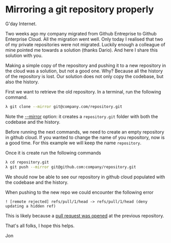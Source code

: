 # Mirroring a git repository properly

G'day Internet.

Two weeks ago my company migrated from Github Entreprise to Github Enterprise Cloud. All the migration went well. Only today I realised that two of my private repositories were not migrated. Luckily enough a colleague of mine pointed me towards a solution (thanks Dario). And here I share this solution with you.

Making a simple copy of the repository and pushing it to a new repository in the cloud was a solution, but not a good one. Why? Because all the history of the repository is lost. Our solution does not only copy the codebase, but also the history.

First we want to retrieve the old repository. In a terminal, run the following command.

```zsh
λ git clone --mirror git@company.com/repository.git
```

Note the [--mirror](https://git-scm.com/docs/git-clone#Documentation/git-clone.txt---mirror) option: it creates a `repository.git` folder with both the codebase and the history.

Before running the next commands, we need to create an empty repository in github cloud. If you wanted to change the name of you repository, now is a good time. For this example we will keep the name `repository`.

Once it is create run the following commands

```zsh
λ cd repository.git
λ git push --mirror git@github.com:company/repository.git
```

We should now be able to see our repository in github cloud populated with the codebase and the history. 

When pushing to the new repo we could encounter the following error
```
! [remote rejected] refs/pull/1/head -> refs/pull/1/head (deny updating a hidden ref)
```
This is likely because a [pull request was opened](https://stackoverflow.com/a/34266401) at the previous repository.

That's all folks, I hope this helps.

Jon
